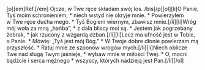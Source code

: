 [p][em]Ref.[/em] Ojcze, w Twe ręce składam swój los. /bis[/p][ol][li]O Panie, Tyś moim schronieniem, * niech wstyd nie okryje mnie. * Powierzyłem w Twe ręce ducha mego. * Tyś Bogiem wiernym, zbawisz mnie.[/li][li]Wróg mój woła za mną „hańba”, * z dala bliscy moi są. * Jestem jak pogrzebany żebrak, * jak rzucony z wzgardą dzban.[/li][li]Lecz ma ufność jest w Tobie, o Panie. * Mówię: „Tyś jest mój Bóg.” * W Twoje dobre dłonie powierzam mą przyszłość. * Ratuj mnie ze szponów wrogów mych.[/li][li]Niech oblicze Twe nad sługą Twym jaśnieje, * wybaw mnie w miłości Twej. * O, mocni bądźcie i serca mężnego * wszyscy, których nadzieją jest Pan.[/li][/ol]